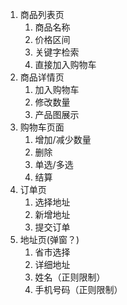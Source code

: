 1. 商品列表页
   1. 商品名称
   2. 价格区间
   3. 关键字检索
   4. 直接加入购物车
2. 商品详情页
   1. 加入购物车
   2. 修改数量
   3. 产品图展示
3. 购物车页面
   1. 增加/减少数量
   2. 删除
   3. 单选/多选
   4. 结算
4. 订单页
   1. 选择地址
   2. 新增地址
   3. 提交订单
5. 地址页(弹窗？)
   1. 省市选择
   2. 详细地址
   3. 姓名（正则限制）
   4. 手机号码（正则限制）